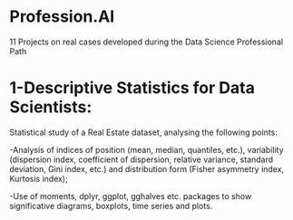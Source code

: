 # Profession.AI
11 Projects on real cases developed during the Data Science Professional Path


# 1-Descriptive Statistics for Data Scientists:

  Statistical study of a Real Estate dataset, analysing the following points:
  
  -Analysis of indices of position (mean, median, quantiles, etc.), variability (dispersion index, coefficient of dispersion, relative variance, standard deviation,        Gini index, etc.) and distribution form (Fisher asymmetry index, Kurtosis index);
  
  -Use of moments, dplyr, ggplot, gghalves etc. packages to show significative diagrams, boxplots, time series and plots.
